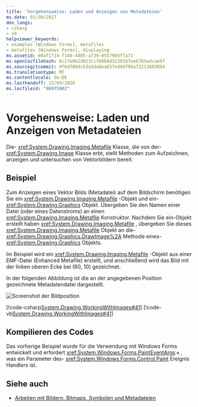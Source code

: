 ```yaml
---
title: 'Vorgehensweise: Laden und Anzeigen von Metadateien'
ms.date: 03/30/2017
dev_langs:
- csharp
- vb
helpviewer_keywords:
- examples [Windows Forms], metafiles
- metafiles [Windows Forms], displaying
ms.assetid: 60af1714-f148-4d85-a739-0557965ffa73
ms.openlocfilehash: 6c17e0b2d023ccf80b0d32301b7ee6765edcae9f
ms.sourcegitcommit: 9f6df084c53a3da0ea657ed0d708a72213683084
ms.translationtype: MT
ms.contentlocale: de-DE
ms.lasthandoff: 12/09/2020
ms.locfileid: "96975902"
---
```

# <a name="how-to-load-and-display-metafiles"></a>Vorgehensweise: Laden und Anzeigen von Metadateien
Die- <xref:System.Drawing.Imaging.Metafile> Klasse, die von der- <xref:System.Drawing.Image> Klasse erbt, stellt Methoden zum Aufzeichnen, anzeigen und untersuchen von Vektorbildern bereit.  
  
## <a name="example"></a>Beispiel  
 Zum Anzeigen eines Vektor Bilds (Metadatei) auf dem Bildschirm benötigen Sie ein <xref:System.Drawing.Imaging.Metafile> -Objekt und ein- <xref:System.Drawing.Graphics> Objekt. Übergeben Sie den Namen einer Datei (oder eines Datenstroms) an einen <xref:System.Drawing.Imaging.Metafile> Konstruktor. Nachdem Sie ein-Objekt erstellt haben <xref:System.Drawing.Imaging.Metafile> , übergeben Sie dieses <xref:System.Drawing.Imaging.Metafile> Objekt an die- <xref:System.Drawing.Graphics.DrawImage%2A> Methode eines- <xref:System.Drawing.Graphics> Objekts.  
  
 Im Beispiel wird ein <xref:System.Drawing.Imaging.Metafile> -Objekt aus einer EMF-Datei (Enhanced Metafile) erstellt, und anschließend wird das Bild mit der linken oberen Ecke bei (60, 10) gezeichnet.  
  
 In der folgenden Abbildung ist die an der angegebenen Position gezeichnete Metadatendatei dargestellt.  
  
 ![Screenshot der Bildposition](./media/how-to-load-and-display-metafiles/metafile-drawn-specified-location.png "imageposition2")  
  
 [!code-csharp[System.Drawing.WorkingWithImages#41](~/samples/snippets/csharp/VS_Snippets_Winforms/System.Drawing.WorkingWithImages/CS/Class1.cs#41)]
 [!code-vb[System.Drawing.WorkingWithImages#41](~/samples/snippets/visualbasic/VS_Snippets_Winforms/System.Drawing.WorkingWithImages/VB/Class1.vb#41)]  
  
## <a name="compiling-the-code"></a>Kompilieren des Codes  
 Das vorherige Beispiel wurde für die Verwendung mit Windows Forms entwickelt und erfordert <xref:System.Windows.Forms.PaintEventArgs> `e` , was ein Parameter des- <xref:System.Windows.Forms.Control.Paint> Ereignis Handlers ist.  
  
## <a name="see-also"></a>Siehe auch

- [Arbeiten mit Bildern, Bitmaps, Symbolen und Metadateien](working-with-images-bitmaps-icons-and-metafiles.md)
